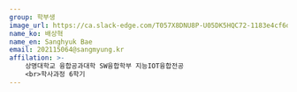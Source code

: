 ```yaml
---
group: 학부생
image_url: https://ca.slack-edge.com/T057X8DNU8P-U05DK5HQC72-1183e4cf6df6-72
name_ko: 배상혁
name_en: Sanghyuk Bae
email: 202115064@sangmyung.kr
affilation: >-
    상명대학교 융합공과대학 SW융합학부 지능IOT융합전공
    <br>학사과정 6학기
---
```

